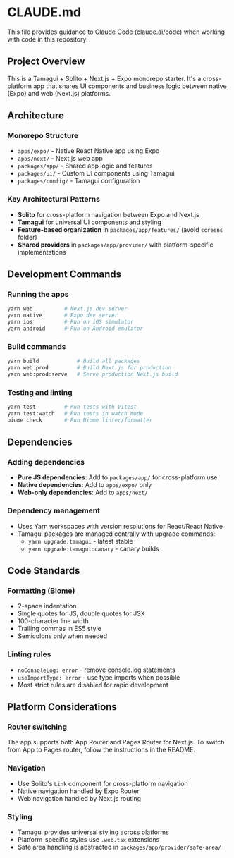 # CLAUDE.md

This file provides guidance to Claude Code (claude.ai/code) when working with code in this repository.

## Project Overview

This is a Tamagui + Solito + Next.js + Expo monorepo starter. It's a cross-platform app that shares UI components and business logic between native (Expo) and web (Next.js) platforms.

## Architecture

### Monorepo Structure
- `apps/expo/` - Native React Native app using Expo
- `apps/next/` - Next.js web app
- `packages/app/` - Shared app logic and features
- `packages/ui/` - Custom UI components using Tamagui
- `packages/config/` - Tamagui configuration

### Key Architectural Patterns
- **Solito** for cross-platform navigation between Expo and Next.js
- **Tamagui** for universal UI components and styling
- **Feature-based organization** in `packages/app/features/` (avoid `screens` folder)
- **Shared providers** in `packages/app/provider/` with platform-specific implementations

## Development Commands

### Running the apps
```bash
yarn web          # Next.js dev server
yarn native       # Expo dev server
yarn ios          # Run on iOS simulator
yarn android      # Run on Android emulator
```

### Build commands
```bash
yarn build            # Build all packages
yarn web:prod         # Build Next.js for production
yarn web:prod:serve   # Serve production Next.js build
```

### Testing and linting
```bash
yarn test         # Run tests with Vitest
yarn test:watch   # Run tests in watch mode
biome check       # Run Biome linter/formatter
```

## Dependencies

### Adding dependencies
- **Pure JS dependencies**: Add to `packages/app/` for cross-platform use
- **Native dependencies**: Add to `apps/expo/` only
- **Web-only dependencies**: Add to `apps/next/`

### Dependency management
- Uses Yarn workspaces with version resolutions for React/React Native
- Tamagui packages are managed centrally with upgrade commands:
  - `yarn upgrade:tamagui` - latest stable
  - `yarn upgrade:tamagui:canary` - canary builds

## Code Standards

### Formatting (Biome)
- 2-space indentation
- Single quotes for JS, double quotes for JSX
- 100-character line width
- Trailing commas in ES5 style
- Semicolons only when needed

### Linting rules
- `noConsoleLog: error` - remove console.log statements
- `useImportType: error` - use type imports when possible
- Most strict rules are disabled for rapid development

## Platform Considerations

### Router switching
The app supports both App Router and Pages Router for Next.js. To switch from App to Pages router, follow the instructions in the README.

### Navigation
- Use Solito's `Link` component for cross-platform navigation
- Native navigation handled by Expo Router
- Web navigation handled by Next.js routing

### Styling
- Tamagui provides universal styling across platforms
- Platform-specific styles use `.web.tsx` extensions
- Safe area handling is abstracted in `packages/app/provider/safe-area/`
